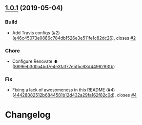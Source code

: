 ## [1.0.1](https://github.com/crystal-ball/semantic-release-base/compare/v1.0.0...v1.0.1) (2019-05-04)


### Build

* Add Travis configs (#2) ([e46c45073e0886c784db1526e3e511fe1c82dc26](https://github.com/crystal-ball/semantic-release-base/commit/e46c45073e0886c784db1526e3e511fe1c82dc26)), closes [#2](https://github.com/crystal-ball/semantic-release-base/issues/2)

### Chore

* Configure Renovate ⬆️ ([8696eb3d0a4bd7e4e31a177e5f5c63d4496293fb](https://github.com/crystal-ball/semantic-release-base/commit/8696eb3d0a4bd7e4e31a177e5f5c63d4496293fb))

### Fix

* Fixing a lack of awesomeness in this README (#4) ([44428082512b6844581b12d432a29fa162f82c0d](https://github.com/crystal-ball/semantic-release-base/commit/44428082512b6844581b12d432a29fa162f82c0d)), closes [#4](https://github.com/crystal-ball/semantic-release-base/issues/4)

# Changelog
